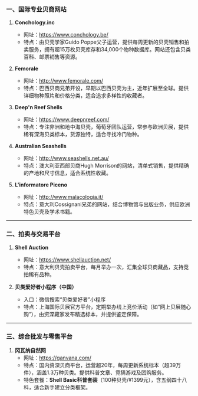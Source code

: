 ### **一、国际专业贝商网站**
1. **Conchology.inc**  
   - 网址：https://www.conchology.be/  
   - 特点：由贝壳学家Guido Poppe父子运营，提供每周更新的贝壳销售和拍卖服务，拥有超15万枚贝壳库存和34,000个物种数据库。网站还包含贝类百科、邮票销售等资源。

2. **Femorale**  
   - 网址：http://www.femorale.com/  
   - 特点：巴西贝商兄弟开设，早期以巴西贝壳为主，近年扩展至全球。提供详细物种照片和价格分类，适合追求多样性的收藏者。

3. **Deep'n Reef Shells**  
   - 网址：https://www.deepnreef.com/  
   - 特点：专注非洲和地中海贝壳，葡萄牙团队运营，常参与欧洲贝展，提供稀有深海贝类标本，货源独特，适合寻找冷门物种。

4. **Australian Seashells**  
   - 网址：http://www.seashells.net.au/  
   - 特点：澳大利亚西部贝商Hugh Morrison的网站，清单式销售，提供精确的产地和尺寸信息，适合系统性收藏。

5. **L'informatore Piceno**  
   - 网址：http://www.malacologia.it/  
   - 特点：意大利Cossignani兄弟的网站，结合博物馆与出版业务，供应欧洲特色贝壳及学术书籍。

---

### **二、拍卖与交易平台**
1. **Shell Auction**  
   - 网址：https://www.shellauction.net/  
   - 特点：意大利贝壳拍卖平台，每月举办一次，汇集全球贝商藏品，支持竞拍稀有品种。

2. **贝类爱好者小程序（中国）**  
   - 入口：微信搜索“贝类爱好者”小程序  
   - 特点：上海国际贝展官方平台，定期举办线上竞价活动（如“网上贝展随心购”），由资深藏家发布精选标本，并提供鉴定保障。

---

### **三、综合批发与零售平台**
1. **冈瓦纳自然网**  
   - 网址：https://ganvana.com/  
   - 特点：国内资深贝商平台，运营超20年，每周更新系统标本（超39万件），涵盖1.3万种贝类。提供科普文章、竞猜游戏及团购服务。  
   - 特色套餐：**Shell Basic科普套装**（100种贝壳/¥1399元），含五纲四十八科，适合新手建立分类框架。
